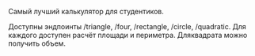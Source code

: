 Самый лучший калькулятор для студентиков.

Доступны эндпоинты /triangle, /four, /rectangle, /circle, /quadratic. Для каждого доступен расчёт площади и периметра. Дляквадрата можно получить объем.
